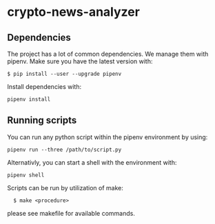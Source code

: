 # crypto-news-analyzer

## Dependencies

The project has a lot of common dependencies. We manage them with pipenv. Make sure you have the latest version with:

```
$ pip install --user --upgrade pipenv
```

Install dependencies with:

```
pipenv install
```

## Running scripts

You can run any python script within the pipenv environment by using:

```
pipenv run --three /path/to/script.py
```

Alternativly, you can start a shell with the environment with:

```
pipenv shell
```

Scripts can be run by utilization of make:

```
  $ make <procedure>
```

please see makefile for available commands.

